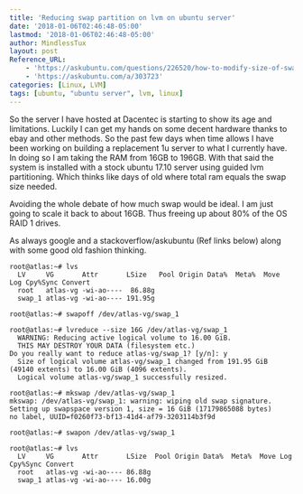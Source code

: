 ```yaml
---
title: 'Reducing swap partition on lvm on ubuntu server'
date: '2018-01-06T02:46:48-05:00'
lastmod: '2018-01-06T02:46:48-05:00'
author: MindlessTux
layout: post
Reference_URL:
    - 'https://askubuntu.com/questions/226520/how-to-modify-size-of-swap-with-a-lvm-partition'
    - 'https://askubuntu.com/a/303723'
categories: [Linux, LVM]
tags: [ubuntu, "ubuntu server", lvm, linux]
---
```


So the server I have hosted at Dacentec is starting to show its age and limitations. Luckily I can get my hands on some decent hardware thanks to ebay and other methods. So the past few days when time allows I have been working on building a replacement 1u server to what I currently have. In doing so I am taking the RAM from 16GB to 196GB. With that said the system is installed with a stock ubuntu 17.10 server using guided lvm partitioning. Which thinks like days of old where total ram equals the swap size needed.

<!--readmore-->

Avoiding the whole debate of how much swap would be ideal. I am just going to scale it back to about 16GB. Thus freeing up about 80% of the OS RAID 1 drives.

As always google and a stackoverflow/askubuntu (Ref links below) along with some good old fashion thinking.

```terminal
root@atlas:~# lvs
  LV     VG       Attr       LSize   Pool Origin Data%  Meta%  Move Log Cpy%Sync Convert
  root   atlas-vg -wi-ao----  86.88g                                                    
  swap_1 atlas-vg -wi-ao---- 191.95g                                                    

root@atlas:~# swapoff /dev/atlas-vg/swap_1

root@atlas:~# lvreduce --size 16G /dev/atlas-vg/swap_1
  WARNING: Reducing active logical volume to 16.00 GiB.
  THIS MAY DESTROY YOUR DATA (filesystem etc.)
Do you really want to reduce atlas-vg/swap_1? [y/n]: y
  Size of logical volume atlas-vg/swap_1 changed from 191.95 GiB (49140 extents) to 16.00 GiB (4096 extents).
  Logical volume atlas-vg/swap_1 successfully resized.

root@atlas:~# mkswap /dev/atlas-vg/swap_1
mkswap: /dev/atlas-vg/swap_1: warning: wiping old swap signature.
Setting up swapspace version 1, size = 16 GiB (17179865088 bytes)
no label, UUID=f0260f73-bf13-41d4-af79-3203114b3f9d

root@atlas:~# swapon /dev/atlas-vg/swap_1

root@atlas:~# lvs
  LV     VG       Attr       LSize  Pool Origin Data%  Meta%  Move Log Cpy%Sync Convert
  root   atlas-vg -wi-ao---- 86.88g                                                    
  swap_1 atlas-vg -wi-ao---- 16.00g    

```